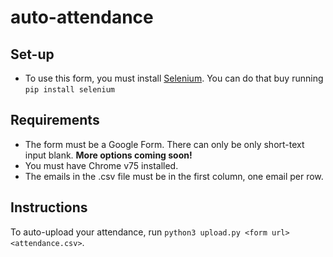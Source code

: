 # auto-attendance

## Set-up
- To use this form, you must install [Selenium](https://selenium-python.readthedocs.io/index.html). You can do that buy running `pip install selenium`

## Requirements
- The form must be a Google Form. There can only be only short-text input blank. **More options coming soon!**
- You must have Chrome v75 installed.
- The emails in the .csv file must be in the first column, one email per row.

## Instructions
To auto-upload your attendance, run `python3 upload.py <form url> <attendance.csv>`.
